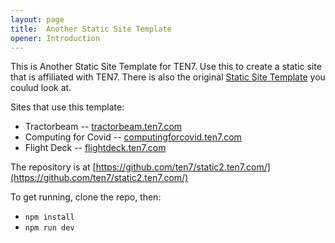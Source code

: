 ```yaml
---
layout: page
title:  Another Static Site Template
opener: Introduction
---
```


This is Another Static Site Template for TEN7. Use this to create a static site that is affiliated with TEN7. There is also the original [Static Site Template](https://static2.ten7.com/) you coulud look at.

Sites that use this template:
* Tractorbeam -- [tractorbeam.ten7.com](https://tractorbeam.ten7.com/)
* Computing for Covid -- [computingforcovid.ten7.com](https://computingforcovid.ten7.com/)
* Flight Deck -- [flightdeck.ten7.com](https://flightdeck.ten7.com/)

The repository is at [https://github.com/ten7/static2.ten7.com/](https://github.com/ten7/static2.ten7.com/)


To get running, clone the repo, then:

* `npm install`
* `npm run dev`